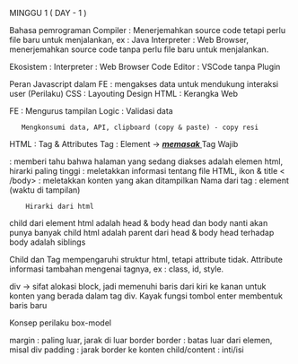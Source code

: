 MINGGU 1 ( DAY - 1 )

Bahasa pemrograman 
Compiler : Menerjemahkan source code tetapi perlu file baru untuk menjalankan, ex : Java
Interpreter : Web Browser, menerjemahkan source code tanpa perlu file baru untuk menjalankan. 

Ekosistem : 
Interpreter : Web Browser
Code Editor : VSCode tanpa Plugin

Peran Javascript dalam FE : mengakses data untuk mendukung interaksi user (Perilaku)
CSS : Layouting Design
HTML : Kerangka Web

FE : Mengurus tampilan 
	Logic : Validasi data
	
       Mengkonsumi data, API, clipboard (copy & paste) - copy resi

HTML : Tag & Attributes
Tag : <Opening Tag>Element<Closing Tag> -> <i><b><u> memasak </u></b></i>
Tag Wajib
<html> : memberi tahu bahwa halaman yang sedang diakses adalah elemen html, hirarki paling tinggi 
<head></head> : meletakkan informasi tentang file HTML, ikon & title
<body>< /body> : meletakkan konten yang akan ditampilkan
<html>
		Nama dari tag : element (waktu di tampilan)
 
	
		Hirarki dari html
child dari element html adalah head & body
head dan body nanti akan punya banyak child
html adalah parent dari head & body
head terhadap body adalah siblings


Child dan Tag mempengaruhi struktur html, tetapi attribute tidak. Attribute informasi tambahan mengenai tagnya, ex : class, id, style.

div -> sifat alokasi block, jadi memenuhi baris dari kiri ke kanan untuk konten yang berada dalam tag div. Kayak fungsi tombol enter membentuk baris baru

Konsep perilaku box-model

margin : paling luar, jarak di luar border
border : batas luar dari elemen, misal div
padding : jarak border ke konten
child/content : inti/isi
